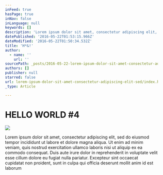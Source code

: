 ```yaml
---
inFeed: true
hasPage: true
inNav: false
inLanguage: null
keywords: []
description: 'Lorem ipsum dolor sit amet, consectetur adipiscing elit, sed do eiusmod tempor incididunt ut labore et dolore magna aliqua. Ut enim ad minim veniam, quis nostrud exercitation ullamco laboris nisi ut aliquip ex ea commodo consequat. Duis aute irure dolor in reprehenderit in voluptate velit esse cillum dolore eu fugiat nulla pariatur. Excepteur sint occaecat cupidatat non proident, sunt in culpa qui officia deserunt mollit anim id est laborum'
datePublished: '2016-05-22T01:53:15.966Z'
dateModified: '2016-05-22T01:50:34.532Z'
title: 'H*&!'
author:
  - name: ''
    url: ''
sourcePath: _posts/2016-05-22-lorem-ipsum-dolor-sit-amet-consectetur-adipiscing-elit-sed.md
authors: []
publisher: null
starred: false
url: lorem-ipsum-dolor-sit-amet-consectetur-adipiscing-elit-sed/index.html
_type: Article

---
```

# HELLO WORLD \#4
![](https://the-grid-user-content.s3-us-west-2.amazonaws.com/ff2a6280-cdd4-416c-90b6-6a1a5e339372.jpg)

Lorem ipsum dolor sit amet, consectetur adipiscing elit, sed do eiusmod tempor incididunt ut labore et dolore magna aliqua. Ut enim ad minim veniam, quis nostrud exercitation ullamco laboris nisi ut aliquip ex ea commodo consequat. Duis aute irure dolor in reprehenderit in voluptate velit esse cillum dolore eu fugiat nulla pariatur. Excepteur sint occaecat cupidatat non proident, sunt in culpa qui officia deserunt mollit anim id est laborum